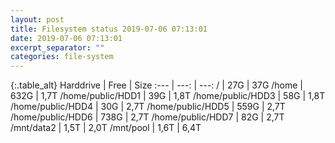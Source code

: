 ```yaml
---
layout: post
title: Filesystem status 2019-07-06 07:13:01
date: 2019-07-06 07:13:01
excerpt_separator: ""
categories: file-system
---
```

{:.table_alt}
Harddrive | Free | Size
:--- | ---: | ---:
/ | 27G | 37G
/home | 632G | 1,7T
/home/public/HDD1 | 39G | 1,8T
/home/public/HDD3 | 58G | 1,8T
/home/public/HDD4 | 30G | 2,7T
/home/public/HDD5 | 559G | 2,7T
/home/public/HDD6 | 738G | 2,7T
/home/public/HDD7 | 82G | 2,7T
/mnt/data2 | 1,5T | 2,0T
/mnt/pool | 1,6T | 6,4T
